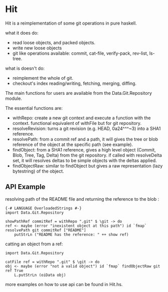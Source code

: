 Hit
===

Hit is a reimplementation of some git operations in pure haskell.


what it does do:

* read loose objects, and packed objects.
* write new loose objects
* git like operations available: commit, cat-file, verify-pack, rev-list, ls-tree.

what is doesn't do:

* reimplement the whole of git.
* checkout's index reading/writing, fetching, merging, diffing.

The main functions for users are available from the Data.Git.Repository module.

The essential functions are:

* withRepo: create a new git context and execute a function with the context. functional equivalent of withFile but for git repository.
* resolveRevision: turns a git revision (e.g. HEAD, 0a24^^^~3) into a SHA1 reference.
* resolvePath: from a commit ref and a path, it will gives the tree or blob reference of the object at the specific path (see example).
* findObject: from a SHA1 reference, gives a high level object (Commit, Blob, Tree, Tag, Delta) from the git repository. if called with resolveDelta set, it will resolves deltas to be simple objects with the deltas applied.
* findObjectRaw: similar to findObject but gives a raw representation (lazy bytestring) of the object.

API Example
-----------

resolving path of the README file and returning the reference to the blob :

    {-# LANGUAGE OverloadedStrings #-}
    import Data.Git.Repository

    showPathRef commitRef = withRepo ".git" $ \git -> do
	ref <- maybe (error "inexistent object at this path") id `fmap` resolvePath git commitRef ["README"]
        putStrLn ("README has the reference: " ++ show ref)


catting an object from a ref:

    import Data.Git.Repository

    catFile ref = withRepo ".git" $ \git -> do
	obj <- maybe (error "not a valid object") id `fmap` findObjectRaw git ref True
        L.putStrLn (oiData obj)


more examples on how to use api can be found in Hit.hs.

